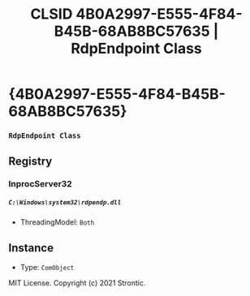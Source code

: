 ﻿---
title: "CLSID 4B0A2997-E555-4F84-B45B-68AB8BC57635 | RdpEndpoint Class"
excerpt: What is COM-Object CLSID 4B0A2997-E555-4F84-B45B-68AB8BC57635?
---

# {4B0A2997-E555-4F84-B45B-68AB8BC57635}

### `RdpEndpoint Class`

## Registry


### InprocServer32

##### `C:\Windows\system32\rdpendp.dll`
* ThreadingModel: `Both`

## Instance

* Type: `ComObject`

MIT License. Copyright (c) 2021 Strontic.


